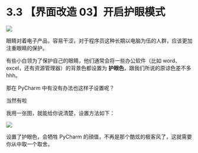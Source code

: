 # 3.3 【界面改造 03】开启护眼模式

![](http://image.iswbm.com/20200804124133.png)

眼睛对着电子产品，容易干涩，对于程序员这种长期以电脑为伍的人群，应该更加注重眼睛的保护。

有些小白领为了保护自己的眼睛，他们通常会将一些办公软件（比如 word、excel，还有资源管理器）的背景色都设置为 **护眼色**，跟我们所说的原谅色差不多 hhh。

那在 PyCharm 中有没有办法也这样子设置呢？

当然有啦

我用一张图，就能给你说清楚，设置方法如下：

![](http://image.iswbm.com/20190721143450.png)

设置了护眼色，会牺牲 PyCharm 的顔值，不再是那个酷炫的极客风了，这就需要你从中取一个取舍。



